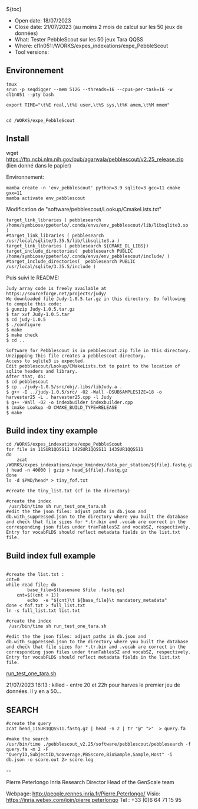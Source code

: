 
${toc}

* Open date: 18/07/2023
* Close date: 21/07/2023 (au moins 2 mois de calcul sur les 50 jeux de données)
* What: Tester PebbleScout sur les 50 jeux Tara QQSS
* Where:  cl1n051:/WORKS/expes_indexations/expe_PebbleScout
* Tool versions:


## Environnement
```
tmux
srun -p seqdigger --mem 512G --threads=16 --cpus-per-task=16 -w cl1n051 --pty bash

export TIME="\t%E real,\t%U user,\t%S sys,\t%K amem,\t%M mmem"


cd /WORKS/expe_PebbleScout
```

## Install
wget https://ftp.ncbi.nlm.nih.gov/pub/agarwala/pebblescout/v2.25_release.zip
(lien donné dans le papier)

Environnement:
```
mamba create -n 'env_pebblescout' python=3.9 sqlite=3 gcc=11 cmake gxx=11
mamba activate env_pebblescout
```

Modification de "software/pebblescout/Lookup/CmakeLists.txt"

```
target_link_libraries ( pebblesearch /home/symbiose/ppeterlo/.conda/envs/env_pebblescout/lib/libsqlite3.so )
#target_link_libraries ( pebblesearch /usr/local/sqlite/3.35.5/lib/libsqlite3.a )
target_link_libraries ( pebblesearch ${CMAKE_DL_LIBS})
target_include_directories(  pebblesearch PUBLIC /home/symbiose/ppeterlo/.conda/envs/env_pebblescout/include/ )
#target_include_directories(  pebblesearch PUBLIC /usr/local/sqlite/3.35.5/include )
```
 
Puis suivi le README:
```
Judy array code is freely available at https://sourceforge.net/projects/judy/
We downloaded file Judy-1.0.5.tar.gz in this directory. Do following to compile this code:
$ gunzip Judy-1.0.5.tar.gz
$ tar xvf Judy-1.0.5.tar
$ cd judy-1.0.5
$ ./configure
$ make
$ make check
$ cd ..

Software for Pebblescout is in pebblescout.zip file in this directory.
Unzippping this file creates a pebblescout directory.
Access to sqlite3 is expected.
Edit pebblescout/Lookup/CMakeLists.txt to point to the location of sqlite headers and library.
After that, do:
$ cd pebblescout
$ cp ../judy-1.0.5/src/obj/.libs/libJudy.a .
$ g++ -I ../judy-1.0.5/src/ -O2 -Wall -DSUBSAMPLESIZE=18 -o harvester25 -L . harvester25.cpp -l Judy
$ g++ -Wall -O2 -o indexbuilder indexbuilder.cpp
$ cmake Lookup -D CMAKE_BUILD_TYPE=RELEASE
$ make
```


## Build index tiny example
```
cd /WORKS/expes_indexations/expe_PebbleScout
for file in 11SUR1QQSS11 142SUR1QQSS11 143SUR1QQSS11
do
    zcat /WORKS/expes_indexations/expe_kmindex/data_per_station/${file}.fastq.gz | head -n 40000 | gzip > head_${file}.fastq.gz
done
ls -d $PWD/head* > tiny_fof.txt

#create the tiny_list.txt (cf in the directory)

#create the index
 /usr/bin/time sh run_test_one_tara.sh
#edit the the json files: adjust paths in db.json and db.with_suppressed.json to the directory where you built the database and check that file sizes for *.tr.bin and .vocab are correct in the corresponding json files under tranTablesSZ and vocabSZ, respectively. Entry for vocabFLDS should reflect metadata fields in the list.txt file.
```



## Build index full example
```

#create the list.txt :
cnt=0
while read file; do
        base_file=$(basename $file .fastq.gz)
    cnt=$((cnt + 1))
        echo  -e "${cnt}\t ${base_file}\t mandatory_metadata"
done < fof.txt > full_list.txt
ln -s full_list.txt list.txt

#create the index
 /usr/bin/time sh run_test_one_tara.sh
 
#edit the the json files: adjust paths in db.json and db.with_suppressed.json to the directory where you built the database and check that file sizes for *.tr.bin and .vocab are correct in the corresponding json files under tranTablesSZ and vocabSZ, respectively. Entry for vocabFLDS should reflect metadata fields in the list.txt file.
```


[run_test_one_tara.sh](:/42958a44d61741d8b931e666bf359b78)

21/07/2023 16:13 : killed - entre 20 et 22h pour harves le premier jeu de données. Il y en a 50...


## SEARCH
```
#create the query
zcat head_11SUR1QQSS11.fastq.gz | head -n 2 | tr "@" ">"  > query.fa

#make the search
/usr/bin/time ./pebblescout_v2.25/software/pebblescout/pebblesearch -f query.fa -m 2 -F "QueryID,SubjectID,%coverage,PBSscore,BioSample,Sample,Host" -i db.json -o score.out 2> score.log
```
-- 

Pierre Peterlongo
Inria Research Director
Head of the GenScale team

Webpage: http://people.rennes.inria.fr/Pierre.Peterlongo/
Visio: https://inria.webex.com/join/pierre.peterlongo
Tel : +33 (0)6 64 71 15 95

